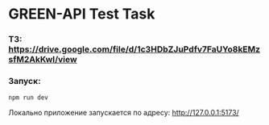 # GREEN-API Test Task

### ТЗ: https://drive.google.com/file/d/1c3HDbZJuPdfv7FaUYo8kEMzsfM2AkKwI/view

### Запуск:

`npm run dev`

Локально приложение запускается по адресу: http://127.0.0.1:5173/
